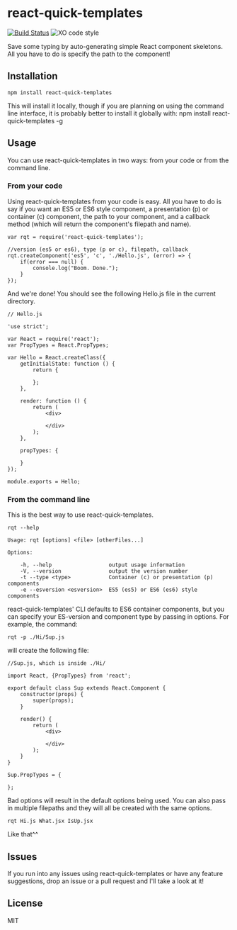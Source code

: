 # react-quick-templates
[![Build Status](https://travis-ci.org/BuvSethia/react-quick-templates.svg?branch=master)](https://travis-ci.org/BuvSethia/react-quick-templates)
![XO code style](https://img.shields.io/badge/code_style-XO-5ed9c7.svg)


Save some typing by auto-generating simple React component skeletons. All you have to do is specify the path to the component!

## Installation
	npm install react-quick-templates
This will install it locally, though if you are planning on using the command line interface, it is probably better to install it globally with:
	npm install react-quick-templates -g
## Usage
You can use react-quick-templates in two ways: from your code or from the command line.
### From your code
Using react-quick-templates from your code is easy. All you have to do is say if you want an ES5 or ES6 style component, a presentation (p) or container (c) component, the path to your component, and a callback method (which will return the component's filepath and name).

	var rqt = require('react-quick-templates');

	//version (es5 or es6), type (p or c), filepath, callback
	rqt.createComponent('es5', 'c', './Hello.js', (error) => {
		if(error === null) {
			console.log("Boom. Done.");
		}
	});

And we're done! You should see the following Hello.js file in the current directory.

	// Hello.js

	'use strict';

	var React = require('react');
	var PropTypes = React.PropTypes;

	var Hello = React.createClass({
		getInitialState: function () {
			return {

			};
		},

		render: function () {
			return (
				<div>

				</div>
			);
		},

		propTypes: {

		}
	});

	module.exports = Hello;

### From the command line
This is the best way to use react-quick-templates.

	rqt --help

	Usage: rqt [options] <file> [otherFiles...]

	Options:

		-h, --help                  output usage information
		-V, --version               output the version number
		-t --type <type>            Container (c) or presentation (p) components
		-e --esversion <esversion>  ES5 (es5) or ES6 (es6) style components

react-quick-templates' CLI defaults to ES6 container components, but you can specify your ES-version and component type by passing in options. For example, the command:

	rqt -p ./Hi/Sup.js

will create the following file:

	//Sup.js, which is inside ./Hi/

	import React, {PropTypes} from 'react';

	export default class Sup extends React.Component {
		constructor(props) {
			super(props);
		}

		render() {
			return (
				<div>

				</div>
			);
		}
	}

	Sup.PropTypes = {

	};


Bad options will result in the default options being used. You can also pass in multiple filepaths and they will all be created with the same options.

	rqt Hi.js What.jsx IsUp.jsx

Like that^^

## Issues
If you run into any issues using react-quick-templates or have any feature suggestions, drop an issue or a pull request and I'll take a look at it!

## License
MIT
